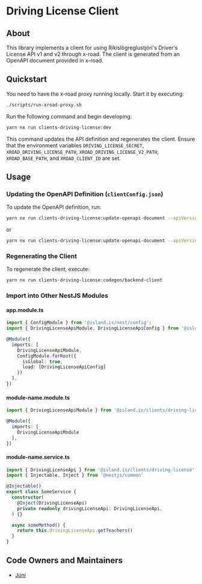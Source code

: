 # Driving License Client

## About

This library implements a client for using Ríkislögreglustjóri's Driver's License API v1 and v2 through x-road. The client is generated from an OpenAPI document provided in x-road.

## Quickstart

You need to have the x-road proxy running locally. Start it by executing:

```sh
./scripts/run-xroad-proxy.sh
```

Run the following command and begin developing:

```sh
yarn nx run clients-driving-license:dev
```

This command updates the API definition and regenerates the client. Ensure that the environment variables `DRIVING_LICENSE_SECRET`, `XROAD_DRIVING_LICENSE_PATH`, `XROAD_DRIVING_LICENSE_V2_PATH`, `XROAD_BASE_PATH`, and `XROAD_CLIENT_ID` are set.

## Usage

### Updating the OpenAPI Definition (`clientConfig.json`)

To update the OpenAPI definition, run:

```sh
yarn nx run clients-driving-license:update-openapi-document --apiVersion=v1
```

or

```sh
yarn nx run clients-driving-license:update-openapi-document --apiVersion=v2
```

### Regenerating the Client

To regenerate the client, execute:

```sh
yarn nx run clients-driving-license:codegen/backend-client
```

### Import into Other NestJS Modules

#### app.module.ts

```typescript
import { ConfigModule } from '@island.is/nest/config';
import { DrivingLicenseApiModule, DrivingLicenseApiConfig } from '@island.is/clients/driving-license';

@Module({
  imports: [
    DrivingLicenseApiModule,
    ConfigModule.forRoot({
      isGlobal: true,
      load: [DrivingLicenseApiConfig]
    })
  ],
})
```

#### module-name.module.ts

```typescript
import { DrivingLicenseApiModule } from '@island.is/clients/driving-license';

@Module({
  imports: [
    DrivingLicenseApiModule
  ],
})
```

#### module-name.service.ts

```typescript
import { DrivingLicenseApi } from '@island.is/clients/driving-license'
import { Injectable, Inject } from '@nestjs/common'

@Injectable()
export class SomeService {
  constructor(
    @Inject(DrivingLicenseApi)
    private readonly drivingLicenseApi: DrivingLicenseApi,
  ) {}

  async someMethod() {
    return this.drivingLicenseApi.getTeachers()
  }
}
```

## Code Owners and Maintainers

- [Júní](https://github.com/orgs/island-is/teams/juni/members)

